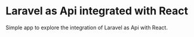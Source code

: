 # Laravel as Api integrated with React
Simple app to explore the integration of Laravel as Api with React.
